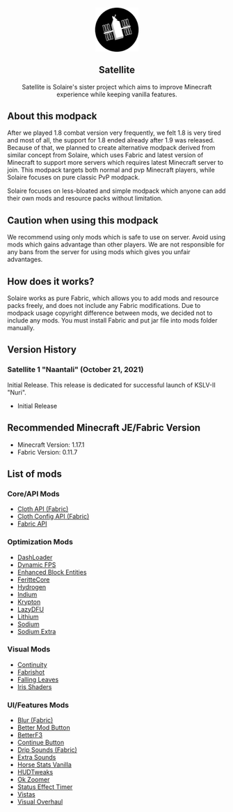 

<p align="center">
 <img width="20%" src="https://raw.githubusercontent.com/MysticMoonlight/Satellite/main/logo.png" align="center" alt="Solaire-IMG" />
 <h2 align="center">Satellite</h2>
  <p align="center">
     Satellite is Solaire's sister project which aims to improve Minecraft experience while keeping vanilla features.
  </p>
</p>

## About this modpack ##
After we played 1.8 combat version very frequently, we felt 1.8 is very tired and most of all, the support for 1.8 ended already after 1.9 was released.
Because of that, we planned to create alternative modpack derived from similar concept from Solaire, which uses Fabric and latest version of Minecraft to support more servers which requires latest Minecraft server to join. This modpack targets both normal and pvp Minecraft players, while Solaire focuses on pure classic PvP modpack.

Solaire focuses on less-bloated and simple modpack which anyone can add their own mods and resource packs without limitation.

## Caution when using this modpack ##
We recommend using only mods which is safe to use on server. Avoid using mods which gains advantage than other players. We are not responsible for any bans from the server for using mods which gives you unfair advantages.

## How does it works? ##
Solaire works as pure Fabric, which allows you to add mods and resource packs freely, and does not include any Fabric modifications.
Due to modpack usage copyright difference between mods, we decided not to include any mods. You must install Fabric and put jar file into mods folder manually.

## Version History ##
### Satellite 1 "Naantali" (October 21, 2021) ###
Initial Release. This release is dedicated for successful launch of KSLV-II "Nuri".

- Initial Release

## Recommended Minecraft JE/Fabric Version ##
- Minecraft Version: 1.17.1
- Fabric Version: 0.11.7

## List of mods ##
### Core/API Mods
- [Cloth API (Fabric)](https://www.curseforge.com/minecraft/mc-mods/cloth-api)
- [Cloth Config API (Fabric)](https://www.curseforge.com/minecraft/mc-mods/cloth-config)
- [Fabric API](https://www.modrinth.com/mod/fabric-api)

### Optimization Mods
- [DashLoader](https://www.modrinth.com/mod/dashloader)
- [Dynamic FPS](https://www.modrinth.com/mod/dynamic-fps)
- [Enhanced Block Entities](https://www.modrinth.com/mod/ebe)
- [FeritteCore](https://www.modrinth.com/mod/ferrite-core)
- [Hydrogen](https://www.modrinth.com/mod/hydrogen)
- [Indium](https://www.modrinth.com/mod/indium)
- [Krypton](https://www.modrinth.com/mod/krypton)
- [LazyDFU](https://www.modrinth.com/mod/lazydfu)
- [Lithium](https://www.modrinth.com/mod/lithium)
- [Sodium](https://www.modrinth.com/mod/sodium)
- [Sodium Extra](https://www.modrinth.com/mod/sodium-extra)

### Visual Mods
- [Continuity](https://www.modrinth.com/mod/continuity)
- [Fabrishot](https://www.modrinth.com/mod/fabrishot)
- [Falling Leaves](https://www.modrinth.com/mod/fallingleaves)
- [Iris Shaders](https://www.modrinth.com/mod/iris)

### UI/Features Mods
- [Blur (Fabric)](https://www.modrinth.com/mod/blur-fabric)
- [Better Mod Button](https://www.modrinth.com/mod/better-mod-button)
- [BetterF3](https://www.modrinth.com/mod/betterf3)
- [Continue Button](https://www.modrinth.com/mod/continue-button)
- [Drip Sounds (Fabric)](https://www.modrinth.com/mod/dripsounds-fabric)
- [Extra Sounds](https://www.modrinth.com/mod/extrasounds)
- [Horse Stats Vanilla](https://www.modrinth.com/mod/horsestatsvanilla)
- [HUDTweaks](https://www.modrinth.com/mod/hudtweaks)
- [Ok Zoomer](https://www.modrinth.com/mod/ok-zoomer)
- [Status Effect Timer](https://www.modrinth.com/mod/statuseffecttimer)
- [Vistas](https://www.modrinth.com/mod/vistas)
- [Visual Overhaul](https://www.modrinth.com/mod/visual-overhaul)
